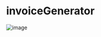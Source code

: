 # invoiceGenerator

![image](https://github.com/codermert/invoiceGenerator/assets/53333294/6a92210d-ba2d-47eb-ad9c-7865bc66bfa5)
